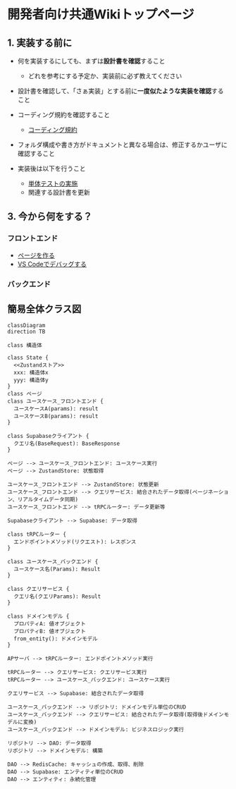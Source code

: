 # 開発者向け共通Wikiトップページ

## 1. 実装する前に
- 何を実装するにしても、まずは**設計書を確認**すること
  - どれを参考にする予定か、実装前に必ず教えてください
- 設計書を確認して、「さぁ実装」とする前に**一度似たような実装を確認**すること
- コーディング規約を確認すること
  - [コーディング規約](common/コーディング規約.md)
- フォルダ構成や書き方がドキュメントと異なる場合は、修正するかユーザに確認すること

- 実装後は以下を行うこと
  - [単体テストの実施](./common/単体テスト.md)
  - 関連する設計書を更新

## 3. 今から何をする？
### フロントエンド
- [ページを作る](./frontend/ページ.md)
- [VS Codeでデバッグする](./frontend/VSCodeデバッグ.md)

### バックエンド


## 簡易全体クラス図
```mermaid
classDiagram
direction TB

class 構造体

class State {
  <<Zustandストア>>
  xxx: 構造体x
  yyy: 構造体y
}
class ページ
class ユースケース_フロントエンド {
  ユースケースA(params): result
  ユースケースB(params): result
}

class Supabaseクライアント {
  クエリ名(BaseRequest): BaseResponse
}

ページ --> ユースケース_フロントエンド: ユースケース実行
ページ --> ZustandStore: 状態取得

ユースケース_フロントエンド --> ZustandStore: 状態更新
ユースケース_フロントエンド --> クエリサービス: 結合されたデータ取得(ページネーション、リアルタイムデータ同期)
ユースケース_フロントエンド --> tRPCルーター: データ更新等

Supabaseクライアント --> Supabase: データ取得

class tRPCルーター {
  エンドポイントメソッド(リクエスト): レスポンス
}

class ユースケース_バックエンド {
  ユースケース名(Params): Result
}

class クエリサービス {
  クエリ名(クエリParams): Result
}

class ドメインモデル {
  プロパティA: 値オブジェクト
  プロパティB: 値オブジェクト
  from_entity(): ドメインモデル
}

APサーバ --> tRPCルーター: エンドポイントメソッド実行

tRPCルーター --> クエリサービス: クエリサービス実行
tRPCルーター --> ユースケース_バックエンド: ユースケース実行

クエリサービス --> Supabase: 結合されたデータ取得

ユースケース_バックエンド --> リポジトリ: ドメインモデル単位のCRUD
ユースケース_バックエンド --> クエリサービス: 結合されたデータ取得(取得後ドメインモデルに変換)
ユースケース_バックエンド --> ドメインモデル: ビジネスロジック実行

リポジトリ --> DAO: データ取得
リポジトリ --> ドメインモデル: 構築

DAO --> RedisCache: キャッシュの作成、取得、削除
DAO --> Supabase: エンティティ単位のCRUD
DAO --> エンティティ: 永続化管理
```
